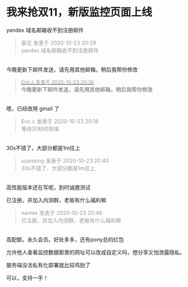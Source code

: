 # 我来抢双11，新版监控页面上线


yandex 域名邮箱收不到注册邮件

<div class="quote"><blockquote><font color="#999999">翠花 发表于 2020-10-23 20:29</font><br />
<font color="#999999">yandex 域名邮箱收不到注册邮件</font></blockquote></div><br />
今晚更新下邮件发送，请先用其他邮箱，稍后我帮你修改

<div class="quote"><blockquote><font size="2"><a href="https://www.hostloc.com/forum.php?mod=redirect&amp;goto=findpost&amp;pid=9343094&amp;ptid=757736" target="_blank"><font color="#999999">Eric.c 发表于 2020-10-23 20:36</font></a></font><br />
今晚更新下邮件发送，请先用其他邮箱，稍后我帮你修改</blockquote></div><br />
嗯，已经改用 gmail 了

<div class="quote"><blockquote><font color="#999999">Eric.c 发表于 2020-10-23 20:18</font><br />
<font color="#999999">等待30秒的到来</font></blockquote></div><br />
30s不错了，大部分都是1m往上

<div class="quote"><blockquote><font color="#999999">suantong 发表于 2020-10-23 20:40</font><br />
<font color="#999999">30s不错了，大部分都是1m往上</font></blockquote></div><br />
高性能版本还在写呢，到时诚邀测试

已注册，并加入内测群，老板有什么福利嘛<img src="static/image/smiley/yct/013.gif" smilieid="43" border="0" alt="" /> 

<div class="quote"><blockquote><font color="#999999">names 发表于 2020-10-23 20:46</font><br />
<font color="#999999">已注册，并加入内测群，老板有什么福利嘛</font></blockquote></div><br />
高配额，永久会员。好处多多，还有pony总的红包

允许他人查看监控数据那里的网址可以改成自定义吗，想分享又怕泄露隐私。

<img src="static/image/smiley/default/lol.gif" smilieid="12" border="0" alt="" />服务端没法私有化部署就比较鸡肋了<img id="aimg_r7eTL" onclick="zoom(this, this.src, 0, 0, 0)" class="zoom" src="https://cdn.jsdelivr.net/gh/hishis/forum-master/public/images/patch.gif" onmouseover="img_onmouseoverfunc(this)" onload="thumbImg(this)" border="0" alt="" />

可以，支持一手！<img id="aimg_f7u2n" onclick="zoom(this, this.src, 0, 0, 0)" class="zoom" src="https://cdn.jsdelivr.net/gh/hishis/forum-master/public/images/patch.gif" onmouseover="img_onmouseoverfunc(this)" onload="thumbImg(this)" border="0" alt="" />
